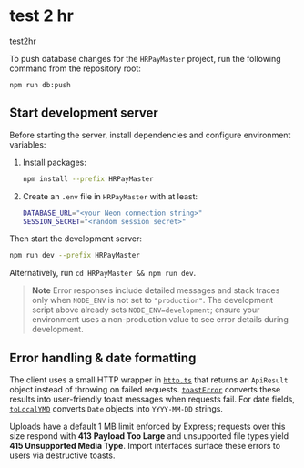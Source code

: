 # test 2 hr
test2hr

To push database changes for the `HRPayMaster` project, run the following command from the repository root:

```
npm run db:push
```

## Start development server

Before starting the server, install dependencies and configure environment variables:

1. Install packages:

   ```bash
   npm install --prefix HRPayMaster
   ```

2. Create an `.env` file in `HRPayMaster` with at least:

   ```bash
   DATABASE_URL="<your Neon connection string>"
   SESSION_SECRET="<random session secret>"
   ```

Then start the development server:

```bash
npm run dev --prefix HRPayMaster
```

Alternatively, run `cd HRPayMaster && npm run dev`.

> **Note**
> Error responses include detailed messages and stack traces only when `NODE_ENV` is not set to `"production"`. The development script above already sets `NODE_ENV=development`; ensure your environment uses a non-production value to see error details during development.

## Error handling & date formatting

The client uses a small HTTP wrapper in [`http.ts`](HRPayMaster/client/src/lib/http.ts) that returns an `ApiResult` object instead of throwing on failed requests. [`toastError`](HRPayMaster/client/src/lib/toastError.ts) converts these results into user-friendly toast messages when requests fail. For date fields, [`toLocalYMD`](HRPayMaster/client/src/lib/date.ts) converts `Date` objects into `YYYY-MM-DD` strings.

Uploads have a default 1 MB limit enforced by Express; requests over this size respond with **413 Payload Too Large** and unsupported file types yield **415 Unsupported Media Type**. Import interfaces surface these errors to users via destructive toasts.
